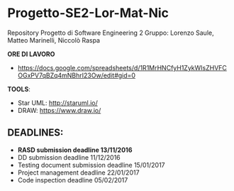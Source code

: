 # Progetto-SE2-Lor-Mat-Nic
Repository Progetto di Software Engineering 2 Gruppo: Lorenzo Saule, Matteo Marinelli, Niccolò Raspa


**ORE DI LAVORO**
- https://docs.google.com/spreadsheets/d/1R1MrHNCfyH1ZykWIsZHVFCOGxPV7qBZq4mNBhrI23Ow/edit#gid=0

**TOOLS**:
- Star UML: http://staruml.io/
- DRAW: https://www.draw.io/


## DEADLINES:

- **RASD submission deadline 13/11/2016**
- DD submission deadline 11/12/2016
- Testing document submission deadline 15/01/2017
- Project management deadline 22/01/2017
- Code inspection deadline 05/02/2017
